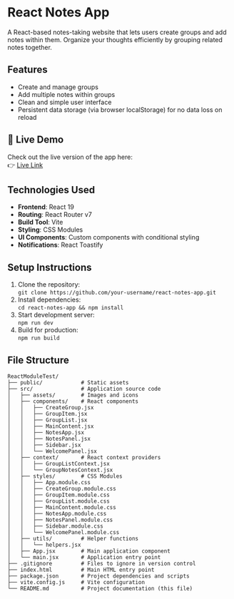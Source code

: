 # React Notes App

A React-based notes-taking website that lets users create groups and add notes within them. Organize your thoughts efficiently by grouping related notes together.

## Features
- Create and manage groups
- Add multiple notes within groups
- Clean and simple user interface
- Persistent data storage (via browser localStorage) for no data loss on reload

## 🚀 Live Demo

Check out the live version of the app here:  
👉 [Live Link](https://react-note-taking-test.netlify.app/)

## Technologies Used
- **Frontend**: React 19
- **Routing**: React Router v7
- **Build Tool**: Vite
- **Styling**: CSS Modules
- **UI Components**: Custom components with conditional styling
- **Notifications**: React Toastify

## Setup Instructions
1. Clone the repository:  
   `git clone https://github.com/your-username/react-notes-app.git`
2. Install dependencies:  
   `cd react-notes-app && npm install`
3. Start development server:  
   `npm run dev`
4. Build for production:  
   `npm run build`

## File Structure
```
ReactModuleTest/
├── public/            # Static assets
├── src/               # Application source code
│   ├── assets/        # Images and icons
│   ├── components/    # React components
│   │   ├── CreateGroup.jsx
│   │   ├── GroupItem.jsx
│   │   ├── GroupList.jsx
│   │   ├── MainContent.jsx
│   │   ├── NotesApp.jsx
│   │   ├── NotesPanel.jsx
│   │   ├── Sidebar.jsx
│   │   └── WelcomePanel.jsx
│   ├── context/       # React context providers
│   │   ├── GroupListContext.jsx
│   │   └── GroupNotesContext.jsx
│   ├── styles/        # CSS Modules
│   │   ├── App.module.css
│   │   ├── CreateGroup.module.css
│   │   ├── GroupItem.module.css
│   │   ├── GroupList.module.css
│   │   ├── MainContent.module.css
│   │   ├── NotesApp.module.css
│   │   ├── NotesPanel.module.css
│   │   ├── Sidebar.module.css
│   │   └── WelcomePanel.module.css
│   ├── utils/         # Helper functions
│   │   └── helpers.jsx
│   ├── App.jsx        # Main application component
│   └── main.jsx       # Application entry point
├── .gitignore         # Files to ignore in version control
├── index.html         # Main HTML entry point
├── package.json       # Project dependencies and scripts
├── vite.config.js     # Vite configuration
└── README.md          # Project documentation (this file)
```
